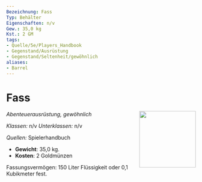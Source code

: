 ```yaml
---
Bezeichnung: Fass
Typ: Behälter
Eigenschaften: n/v
Gew.: 35,0 kg
Kst.: 2 GM
tags:
- Quelle/5e/Players_Handbook
- Gegenstand/Ausrüstung
- Gegenstand/Seltenheit/gewöhnlich
aliases:
- Barrel
---
```

# Fass
*Abenteuerausrüstung, gewöhnlich*
<img src="Symbolik/Gegenstände.webp" align="right" width="150">

_Klassen:_ n/v 
_Unterklassen:_  n/v

_Quellen:_ Spielerhandbuch

- **Gewicht**: 35,0 kg.
- **Kosten**: 2 Goldmünzen

Fassungsvermögen: 150 Liter Flüssigkeit oder 0,1 Kubikmeter fest.